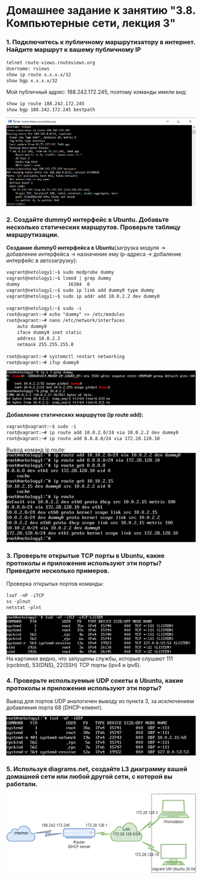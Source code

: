 # Домашнее задание к занятию "3.8. Компьютерные сети, лекция 3"  

### 1. Подключитесь к публичному маршрутизатору в интернет. Найдите маршрут к вашему публичному IP  

	telnet route-views.routeviews.org  
	Username: rviews  
	show ip route x.x.x.x/32  
	show bgp x.x.x.x/32  
	
Мой публичный адрес: 188.242.172.245, поэтому команды имели вид:  

	show ip route 188.242.172.245  
	show bgp 188.242.172.245 bestpath  
	
![telnet route-views.routeviews.org](https://github.com/Bura-M/devops-netology/blob/main/03-sysadmin-08-net/img/telnet.PNG)  

### 2. Создайте dummy0 интерфейс в Ubuntu. Добавьте несколько статических маршрутов. Проверьте таблицу маршрутизации.  
__Создание dummy0 интерфейса в Ubuntu__(загрузка модуля -> добавление интерфейса -> назначение ему ip-адреса -> добаление интерфейс в автозагрузку):  

	vagrant@netology1:~$ sudo modprobe dummy  
	vagrant@netology1:~$ lsmod | grep dummy   
	dummy                  16384  0  
	vagrant@netology1:~$ sudo ip link add dummy0 type dummy  
	vagrant@netology1:~$ sudo ip addr add 10.0.2.2 dev dummy0  
	
	vagrant@netology1:~$ sudo -i
	root@vagrant:~# echo "dummy" >> /etc/modules
	root@vagrant:~# nano /etc/network/interfaces
		auto dummy0
		iface dummy0 inet static
		address 10.0.2.2
		netmask 255.255.255.0
		
	root@vagrant:~# systemctl restart networking
	root@vagrant:~# ifup dummy0  
	
![dummy](https://github.com/Bura-M/devops-netology/blob/main/03-sysadmin-08-net/img/dummy.PNG)  
	
__Добавление статических маршрутов (ip route add):__  

	vagrant@vagrant:~$ sudo -i
	root@vagrant:~# ip route add 10.0.2.0/24 via 10.0.2.2 dev dummy0
	root@vagrant:~# ip route add 8.8.8.0/24 via 172.28.128.10
	
Вывод команд ip route:  
![ip_route](https://github.com/Bura-M/devops-netology/blob/main/03-sysadmin-08-net/img/ip_route.PNG)  

### 3. Проверьте открытые TCP порты в Ubuntu, какие протоколы и приложения используют эти порты? Приведите несколько примеров.  
 Проверка открытых портов команды:  
 
	lsof -nP -iTCP  
	ss -plnut  
	netstat -plnt  
	
![lsof TCP](https://github.com/Bura-M/devops-netology/blob/main/03-sysadmin-08-net/img/lsof_TCP.PNG)  
На картинке видно, что запущены службы, которые слушают 111 (rpcbind), 53(DNS), 22(SSH) TCP порты (ipv4 и ipv6).  

### 4. Проверьте используемые UDP сокеты в Ubuntu, какие протоколы и приложения используют эти порты?  
Вывод для портов UDP аналогичен выводу из пункта 3, за исключением добавления порта 68 (DHCP-клиент).  

![lsof UDP](https://github.com/Bura-M/devops-netology/blob/main/03-sysadmin-08-net/img/lsof_UDP.PNG)  

### 5. Используя diagrams.net, создайте L3 диаграмму вашей домашней сети или любой другой сети, с которой вы работали.
![L3](https://github.com/Bura-M/devops-netology/blob/main/03-sysadmin-08-net/img/L3.PNG)  
